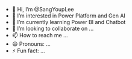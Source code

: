 - 👋 Hi, I’m @SangYoupLee
- 👀 I’m interested in Power Platform and Gen AI
- 🌱 I’m currently learning Power BI and Chatbot
- 💞️ I’m looking to collaborate on ...
- 📫 How to reach me ...
- 😄 Pronouns: ...
- ⚡ Fun fact: ...

<!---
SangYoupLee/SangYoupLee is a ✨ special ✨ repository because its `README.md` (this file) appears on your GitHub profile.
You can click the Preview link to take a look at your changes.
--->
